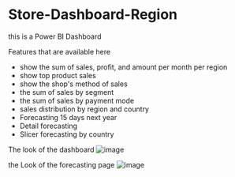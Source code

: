 # Store-Dashboard-Region
this is a Power BI Dashboard

Features that are available here
- show the sum of sales, profit, and amount per month per region
- show top product sales
- show the shop's method of sales
- the sum of sales by segment
- the sum of sales by payment mode
- sales distribution by region and country
- Forecasting 15 days next year
- Detail forecasting
- Slicer forecasting by country

The look of the dashboard
![image](https://github.com/MeltingSnow21/Store-Dashboard-Region/assets/119511042/99f3eb63-5c41-4348-a4c1-89a02f57ed15)

the Look of the forecasting page
![image](https://github.com/MeltingSnow21/Store-Dashboard-Region/assets/119511042/93424657-892b-45dc-947e-f721056dcdc0)




